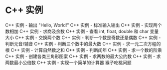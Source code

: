 # C++ 实例

C++ 实例 - 输出 "Hello, World!"
C++ 实例 - 标准输入输出
C++ 实例 - 实现两个数相加
C++ 实例 - 求商及余数
C++ 实例 - 查看 int, float, double 和 char 变量大小
C++ 实例 - 交换两个数
C++ 实例 - 判断一个数是奇数还是偶数
C++ 实例 - 判断元音/辅音
C++ 实例 - 判断三个数中的最大数
C++ 实例 - 求一元二次方程的根
C++ 实例 - 计算自然数之和
C++ 实例 - 判断闰年
C++ 实例 - 求一个数的阶乘
C++ 实例 - 创建各类三角形图案
C++ 实例 - 求两数的最大公约数
C++ 实例 - 求两数最小公倍数
C++ 实例 - 实现一个简单的计算器
猴子吃桃问题

